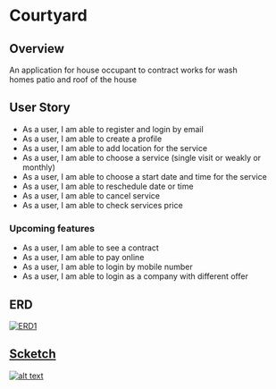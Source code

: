 # Courtyard

## Overview
An application for house occupant to contract works for wash homes patio and roof of the house

## User Story
- As a user, I am able to register and login by email
- As a user, I am able to create a profile
- As a user, I am able to add location for the service
- As a user, I am able to choose a service (single visit or weakly or monthly)
- As a user, I am able to choose a start date and time for the service
- As a user, I am able to reschedule date or time
- As a user, I am able to cancel service
- As a user, I am able to check services price

### Upcoming features
* As a user, I am able to see a contract 
* As a user, I am able to pay online
* As a user, I am able to login by mobile number
* As a user, I am able to login as a company with different offer

## ERD
<a href="https://ibb.co/P1T26xv"><img src="https://i.ibb.co/mhvncJV/ERD1.png" alt="ERD1" border="0"></a><br /><a target='_blank' href='https://imgbb.com/'>


## Scketch
![alt text](https://www4.0zz0.com/2021/12/16/07/952418587.jpeg)
